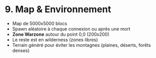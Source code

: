 # 9. Map & Environnement

- Map de 5000x5000 blocs
- Spawn aléatoire à chaque connexion ou après une mort
- **Zone Warzone** autour du point 0,0 (200x200)
- Le reste est en wilderness (zones libres)
- Terrain généré pour éviter les montagnes (plaines, déserts, forêts denses)